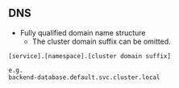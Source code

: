 ## DNS
* Fully qualified domain name structure
  * The cluster domain suffix can be omitted.

```
[service].[namespace].[cluster domain suffix]

e.g.
backend-database.default.svc.cluster.local
```
